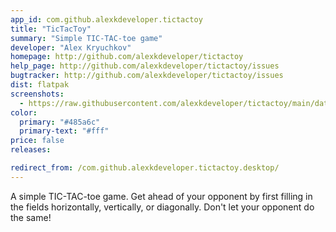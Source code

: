```yaml
---
app_id: com.github.alexkdeveloper.tictactoy
title: "TicTacToy"
summary: "Simple TIC-TAC-toe game"
developer: "Alex Kryuchkov"
homepage: http://github.com/alexkdeveloper/tictactoy
help_page: http://github.com/alexkdeveloper/tictactoy/issues
bugtracker: http://github.com/alexkdeveloper/tictactoy/issues
dist: flatpak
screenshots:
  - https://raw.githubusercontent.com/alexkdeveloper/tictactoy/main/data/screenshot.png
color:
  primary: "#485a6c"
  primary-text: "#fff"
price: false
releases:

redirect_from: /com.github.alexkdeveloper.tictactoy.desktop/
---
```


<p>A simple TIC-TAC-toe game. Get ahead of your opponent by first filling in the fields horizontally, vertically, or diagonally. Don't let your opponent do the same!</p>